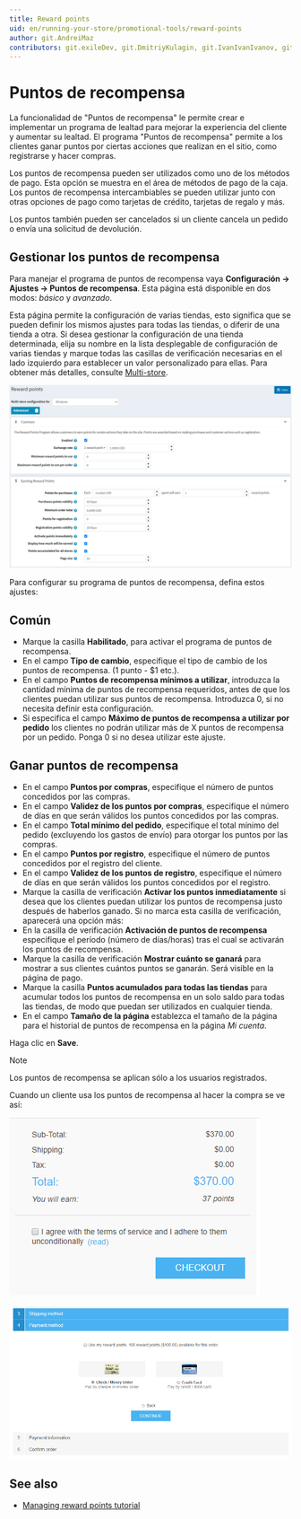 ```yaml
---
title: Reward points
uid: en/running-your-store/promotional-tools/reward-points
author: git.AndreiMaz
contributors: git.exileDev, git.DmitriyKulagin, git.IvanIvanIvanov, git.mariannk
---
```


# Puntos de recompensa

La funcionalidad de "Puntos de recompensa" le permite crear e implementar un programa de lealtad para mejorar la experiencia del cliente y aumentar su lealtad. El programa "Puntos de recompensa" permite a los clientes ganar puntos por ciertas acciones que realizan en el sitio, como registrarse y hacer compras.

Los puntos de recompensa pueden ser utilizados como uno de los métodos de pago. Esta opción se muestra en el área de métodos de pago de la caja. Los puntos de recompensa intercambiables se pueden utilizar junto con otras opciones de pago como tarjetas de crédito, tarjetas de regalo y más.

Los puntos también pueden ser cancelados si un cliente cancela un pedido o envía una solicitud de devolución.

## Gestionar los puntos de recompensa

Para manejar el programa de puntos de recompensa vaya **Configuración → Ajustes → Puntos de recompensa**. Esta página está disponible en dos modos: *básico* y *avanzado*.

Esta página permite la configuración de varias tiendas, esto significa que se pueden definir los mismos ajustes para todas las tiendas, o diferir de una tienda a otra. Si desea gestionar la configuración de una tienda determinada, elija su nombre en la lista desplegable de configuración de varias tiendas y marque todas las casillas de verificación necesarias en el lado izquierdo para establecer un valor personalizado para ellas. Para obtener más detalles, consulte [Multi-store](xref:en/getting-started/advanced-configuration/multi-store).

![Reward points](_static/reward-points/settings.jpg)

Para configurar su programa de puntos de recompensa, defina estos ajustes:

## Común
- Marque la casilla **Habilitado**, para activar el programa de puntos de recompensa.
- En el campo **Tipo de cambio**, especifique el tipo de cambio de los puntos de recompensa. (1 punto - $1 etc.).
- En el campo **Puntos de recompensa mínimos a utilizar**, introduzca la cantidad mínima de puntos de recompensa requeridos, antes de que los clientes puedan utilizar sus puntos de recompensa. Introduzca 0, si no necesita definir esta configuración.
- Si especifica el campo **Máximo de puntos de recompensa a utilizar por pedido** los clientes no podrán utilizar más de X puntos de recompensa por un pedido. Ponga 0 si no desea utilizar este ajuste. 

## Ganar puntos de recompensa
- En el campo **Puntos por compras**, especifique el número de puntos concedidos por las compras.
- En el campo **Validez de los puntos por compras**, especifique el número de días en que serán válidos los puntos concedidos por las compras.
- En el campo **Total mínimo del pedido**, especifique el total mínimo del pedido (excluyendo los gastos de envío) para otorgar los puntos por las compras.
- En el campo **Puntos por registro**, especifique el número de puntos concedidos por el registro del cliente.
- En el campo **Validez de los puntos de registro**, especifique el número de días en que serán válidos los puntos concedidos por el registro.
- Marque la casilla de verificación **Activar los puntos inmediatamente** si desea que los clientes puedan utilizar los puntos de recompensa justo después de haberlos ganado. Si no marca esta casilla de verificación, aparecerá una opción más:
- En la casilla de verificación **Activación de puntos de recompensa** especifique el período (número de días/horas) tras el cual se activarán los puntos de recompensa.
- Marque la casilla de verificación **Mostrar cuánto se ganará** para mostrar a sus clientes cuántos puntos se ganarán. Será visible en la página de pago.
- Marque la casilla **Puntos acumulados para todas las tiendas** para acumular todos los puntos de recompensa en un solo saldo para todas las tiendas, de modo que puedan ser utilizados en cualquier tienda.
- En el campo **Tamaño de la página** establezca el tamaño de la página para el historial de puntos de recompensa en la página *Mi cuenta*.

Haga clic en **Save**.

> [!NOTE]
> 
> Los puntos de recompensa se aplican sólo a los usuarios registrados.

Cuando un cliente usa los puntos de recompensa al hacer la compra se ve así:

![reward_points_checkout](_static/reward-points/reward_will_earn.png)

![reward_points_checkout](_static/reward-points/reward_pints_checkout.png)

## See also

- [Managing reward points tutorial](https://www.youtube.com/watch?v=lE4-xDUKkd0&index=14&list=PLnL_aDfmRHwsbhj621A-RFb1KnzeFxYz4)
